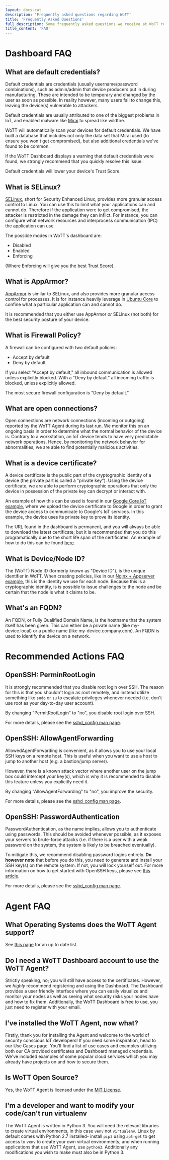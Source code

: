 ```yaml
---
layout: docs-cat
description: 'Frequently asked questions regarding WoTT'
title: 'Frequently Asked Questions'
full_description: Some frequently asked questions we receive at WoTT regarding our Agent and services, we hope you find the answer to your questions here but please refer to our support thread if you are in need of more assistance.
title_content: 'FAQ'
---
```


# Dashboard FAQ

## What are default credentials? <a name="default-credentials"></a>
Default credentials are credentials (usually username/password combinations), such as admin/admin that device producers put in during manufacturing. These are intended to be temporary and changed by the user as soon as possible. In reality however, many users fail to change this, leaving the device(s) vulnerable to attackers.

Default credentials are usually attributed to one of the biggest problems in IoT, and enabled malware like [Mirai](https://en.wikipedia.org/wiki/Mirai_(malware)) to spread like wildfire.

WoTT will automatically scan your devices for default credentials. We have built a database that includes not only the data set that Mirai used (to ensure you won't get compromised), but also additional credentials we've found to be common.

If the WoTT Dashboard displays a warning that default credentials were found, we strongly recommend that you quickly resolve this issue.

Default credentials will lower your device's Trust Score.

## What is SELinux? <a name="selinux"></a>
[SELinux](https://selinuxproject.org/page/Main_Page), short for Security Enhanced Linux, provides more granular access control to Linux. You can use this to limit what your applications can and cannot do. Therefore if the application were to get compromised, the attacker is restricted in the damage they can inflict. For instance, you can configure what network resources and interprocess communication (IPC) the application can use.

The possible modes in WoTT's dashboard are:

 * Disabled
 * Enabled
 * Enforcing

(Where Enforcing will give you the best Trust Score).

## What is AppArmor? <a name="apparmor"></a>
[AppArmor](https://wiki.ubuntu.com/AppArmor) is similar to SELinux, and also provides more granular access control for processes. It is for instance heavily leverage in [Ubuntu Core](https://ubuntu.com/core) to confine what a particular application can and cannot do.

It is recommended that you either use AppArmor *or* SELinux (not both) for the best security posture of your device.

## What is Firewall Policy? <a name="firewall-policy"></a>
A firewall can be configured with two default policies:

 * Accept by default
 * Deny by default

If you select "Accept by default," all inbound communication is allowed unless explicitly blocked. With a "Deny by default" all incoming traffic is blocked, unless explicitly allowed.

The most secure firewall configuration is "Deny by default."

## What are open connections? <a name="open-connections"></a>
Open connections are network connections (incoming or outgoing) reported by the WoTT Agent during its last run. We monitor this on an ongoing basis in order to determine what the normal behavior of the device is. Contrary to a workstation, an IoT device tends to have very predictable network operations. Hence, by monitoring the network behavior for abnormalities, we are able to find potentially malicious activities.

## What is a device certificate? <a name="device-certificate"></a>
A device certificate is the public part of the cryptographic identity of a device (the private part is called a "private key"). Using the device certificate, we are able to perform cryptographic operations that only the device in possession of the private key can decrypt or interact with.

An example of how this can be used is found in our [Google Core IoT example]({{site.url}}/tutorials/2019/06/14/google-core-iot), where we upload the device certificate to Google in order to grant the device access to communicate to Google's IoT services. In this example, the device uses its private key to prove its identity.

The URL found in the dashboard is permanent, and you will always be able to download the latest certificate; but it is recommended that you do this programatically due to the short life span of the certificates. An example of how to do this can be found [here](https://github.com/WoTTsecurity/google-core-iot).

## What is Device/Node ID? <a name="device-id"></a>
The (WoTT) Node ID (formerly known as "Device ID"), is the unique identifier in WoTT. When creating policies, like in our [Nginx + Appserver example]({{site.url}}/blog/tutorials/2019/07/15/mtls-with-nginx), this is the identity we use for each node. Because this is a cryptographic identity, is is possible to issue challenges to the node and be certain that the node is what it claims to be.

## What's an FQDN? <a name="fqdn"></a>
An FQDN, or Fully Qualified Domain Name, is the hostname that the system itself has been given. This can either be a private name (like my-device.local) or a public name (like my-device.company.com). An FQDN is used to identify the device on a network.

# Recommended Actions FAQ

## OpenSSH: PerminRootLogin <a name="openssh-permitrootlogin"></a>

It is strongly recommended that you disable root login over SSH. The reason for this is that you shouldn't login as root remotely, and instead utilize something like `sudo` or `su` to escalate privileges whenever needed (i.e. don't use root as your day-to-day user account).

By changing "PermitRootLogin" to "no", you disable root login over SSH.

For more details, please see the [sshd_config man page](https://linux.die.net/man/5/sshd_config).

## OpenSSH: AllowAgentForwarding <a name="openssh-allowagentforwardng"></a>

AllowedAgentForwarding is convenient, as it allows you to use your local SSH keys on a remote host. This is useful when you want to use a host to jump to another host (e.g. a bastion/jump server).

However, there is a known attack vector where another user on the jump box could intercept your key(s), which is why it is recommended to disable this feature unless you explicitly need it.

By changing "AllowAgentForwarding" to "no", you improve the security.

For more details, please see the [sshd_config man page](https://linux.die.net/man/5/sshd_config).

## OpenSSH: PasswordAuthentication <a name="openssh-passwordauthentication"></a>

PasswordAuthentication, as the name implies, allows you to authenticate using passwords. This should be avoided whenever possible, as it exposes your servers to brute-force attacks (i.e. if there is a user with a weak password on the system, the system is likely to be breached eventually).

To mitigate this, we recommend disabling password logins entirely. **Do however note** that before you do this, you need to generate and install your SSH key(s) on the remote system. If not, you will lock yourself out. For more information on how to get started with OpenSSH keys, please see [this article](https://help.ubuntu.com/community/SSH/OpenSSH/Keys).

For more details, please see the [sshd_config man page](https://linux.die.net/man/5/sshd_config).

# Agent FAQ

## What Operating Systems does the WoTT Agent support? <a name="wott-operating-system"></a>
See [this page](https://github.com/WoTTsecurity/agent#supported-operating-systems) for an up to date list.

## Do I need a WoTT Dashboard account to use the WoTT Agent? <a name="do-i-need-dashboard"></a>
Strictly speaking, no; you will still have access to the certificates. However, we *highly* recommend registering and using the Dashboard. The Dashboard provides a user friendly interface where you can easily visualize and monitor your nodes as well as seeing what security risks your nodes have and how to fix them. Additionally, the WoTT Dashboard is free to use, you just need to register with your email.

## I've installed the WoTT Agent, now what? <a name="steps-after-installation"></a>
Firstly, thank you for installing the Agent and welcome to the world of security conscious IoT developers! If you need some inspiration, head to our Use Cases page. You'll find a list of use cases and examples utilizing both our CA provided certificates and Dashboard managed credentials. We've included examples of some popular cloud services which you may already have projects on and how to secure them.

## Is WoTT Open Source? <a name="wott-open-source"></a>

Yes, the WoTT Agent is licensed under the [MIT License](https://opensource.org/licenses/MIT).

## I'm a developer and want to modify your code/can't run virtualenv <a name="developing-for-wott-language)"></a>

The WoTT Agent is written in Python 3. You will need the relevant libraries to create virtual environments, in this case `venv` not `virtualenv`. Linux by default comes with Python 2.7 installed- install `pip3` using `apt-get` to get access to `venv` to create your own virtual environments; and when running applications that use WoTT Agent, use `python3`. Additionally any modifications you wish to make must also be in Python 3.
